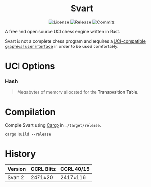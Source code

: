 <div align="center">

  # Svart
  [![License][license-badge]][license-link]
  [![Release][release-badge]][release-link]
  [![Commits][commits-badge]][commits-link]

</div>
A free and open source UCI chess engine written in Rust.

Svart is not a complete chess program and requires a [UCI-compatible graphical user interface](https://www.chessprogramming.org/UCI#GUIs) in order to be used comfortably.


# UCI Options
### Hash
> Megabytes of memory allocated for the <a href="https://en.wikipedia.org/wiki/Transposition_table">Transposition Table</a>.
    
    
# Compilation
Compile Svart using <a href="https://doc.rust-lang.org/cargo/">Cargo</a> in ``./target/release``.

    cargo build --release

# History

| Version  | CCRL Blitz | CCRL 40/15 |
| -------- | ---------- | ---------- |
| Svart 2  | 2471±20    | 2417±116   |
    
[commits-badge]:https://img.shields.io/github/commits-since/crippa1337/svart/latest?style=for-the-badge
[commits-link]:https://github.com/crippa1337/svart/commits/master
[release-badge]:https://img.shields.io/github/v/release/crippa1337/svart?style=for-the-badge&label=official%20release
[release-link]:https://github.com/crippa1337/svart/releases/latest
[license-badge]:https://img.shields.io/github/license/crippa1337/svart?style=for-the-badge&label=license&color=success
[license-link]:https://github.com/crippa1337/svart/blob/master/LICENSE
